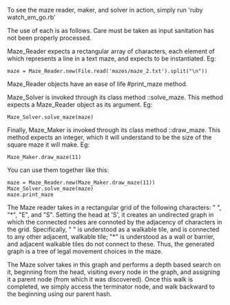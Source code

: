 To see the maze reader, maker, and solver in action, simply run 'ruby watch_em_go.rb'

The use of each is as follows. Care must be taken as input sanitation has not been properly processed.

Maze_Reader expects a rectangular array of characters, each element of which represents a line in a text maze, and expects to be instantiated. Eg:

    maze = Maze_Reader.new(File.read('mazes/maze_2.txt').split("\n"))

Maze_Reader objects have an ease of life #print_maze method.

Maze_Solver is invoked through its class method ::solve_maze. This method expects a Maze_Reader object as its argument. Eg:

    Maze_Solver.solve_maze(maze)

Finally, Maze_Maker is invoked through its class method ::draw_maze. This method expects an integer, which it will understand to be the size of the square maze it will make. Eg:

    Maze_Maker.draw_maze(11)

You can use them together like this:

    maze = Maze_Reader.new(Maze_Maker.draw_maze(11))
    Maze_Solver.solve_maze(maze)
    maze.print_maze



The Maze reader takes in a rectangular grid of the following characters: " ", "\*", "E", and "S". Setting the head at 'S', it creates an undirected graph in which the connected nodes are connoted by the adjacency of characters in the grid. Specifically, " " is understood as a walkable tile, and is connected to any other adjacent, walkable tile; "\*" is understood as a wall or barrier, and adjacent walkable tiles do not connect to these. Thus, the generated graph is a tree of legal movement choices in the maze.

The Maze solver takes in this graph and performs a depth based search on it, beginning from the head, visiting every node in the graph, and assigning it a parent node (from which it was discovered). Once this walk is completed, we simply access the terminator node, and walk backward to the beginning using our parent hash. 